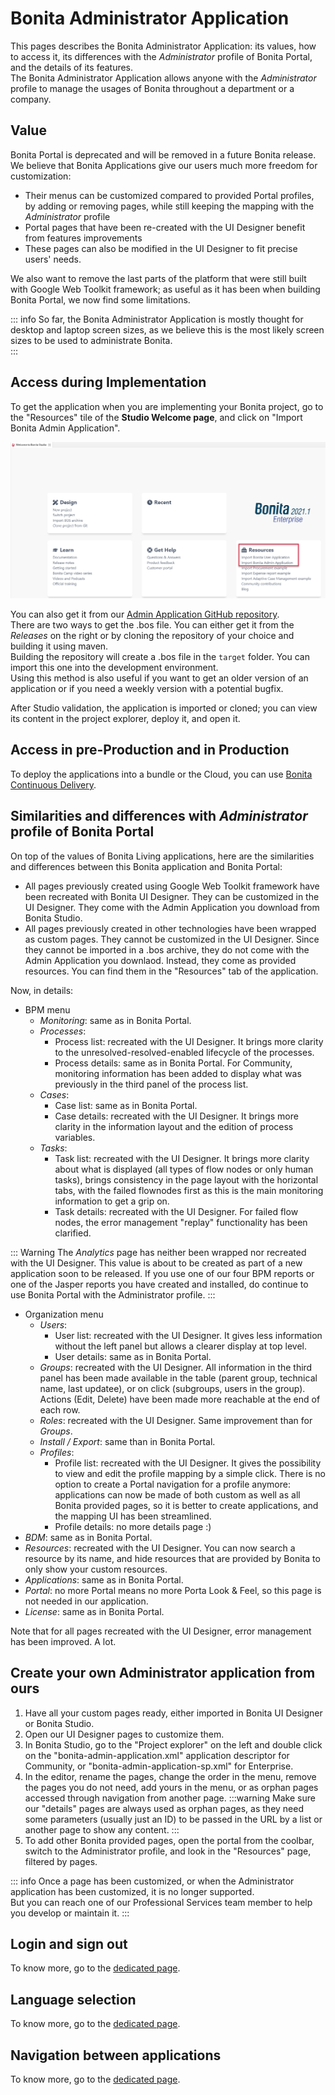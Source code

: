 # Bonita Administrator Application

This pages describes the Bonita Administrator Application: its values, how to access it, its differences with the _Administrator_ profile of Bonita Portal, and the details of its features.   
The Bonita Administrator Application allows anyone with the _Administrator_ profile to manage the usages of Bonita throughout a department or a company.  

## Value
Bonita Portal is deprecated and will be removed in a future Bonita release.  
We believe that Bonita Applications give our users much more freedom for customization:
  * Their menus can be customized compared to provided Portal profiles, by adding or removing pages, while still keeping the mapping with the _Administrator_ profile
  * Portal pages that have been re-created with the UI Designer benefit from features improvements  
  * These pages can also be modified in the UI Designer to fit precise users' needs.

We also want to remove the last parts of the platform that were still built with Google Web Toolkit framework; as useful as it has been when building Bonita Portal, we now find some limitations.  

::: info
So far, the Bonita Administrator Application is mostly thought for desktop and laptop screen sizes, as we believe this is the most likely screen sizes to be used to administrate Bonita.  
:::

## Access during Implementation
To get the application when you are implementing your Bonita project, go to the "Resources" tile of the **Studio Welcome page**, and click on "Import Bonita Admin Application".

![Get application from Studio](images/UI2021.1/studio-get-application.png)

You can also get it from our [Admin Application GitHub repository](https://github.com/bonitasoft/bonita-admin-application/).  
There are two ways to get the .bos file. You can either get it from the *Releases* on the right or by cloning the repository of your choice and building it using maven.  
Building the repository will create a .bos file in the ```target``` folder. You can import this one into the development environment.
<br>Using this method is also useful if you want to get an older version of an application or if you need a weekly version with a potential bugfix.  

After Studio validation, the application is imported or cloned; you can view its content in the project explorer, deploy it, and open it.

## Access in pre-Production and in Production
To deploy the applications into a bundle or the Cloud, you can use [Bonita Continuous Delivery](https://documentation.bonitasoft.com/bcd//_manage_living_application).   

## Similarities and differences with _Administrator_ profile of Bonita Portal
On top of the values of Bonita Living applications, here are the similarities and differences between this Bonita application and Bonita Portal:
  * All pages previously created using Google Web Toolkit framework have been recreated with Bonita UI Designer. They can be customized in the UI Designer. They come with the Admin Application you download from Bonita Studio.
  * All pages previously created in other technologies have been wrapped as custom pages. They cannot be customized in the UI Designer. Since they cannot be imported in a .bos archive, they do not come with the Admin Application you downlaod. Instead, they come as provided resources. You can find them in the "Resources" tab of the application.

Now, in details:
  * BPM menu
    * _Monitoring_: same as in Bonita Portal. 
    * _Processes_:
      * Process list: recreated with the UI Designer. It brings more clarity to the unresolved-resolved-enabled lifecycle of the processes.
      * Process details: same as in Bonita Portal. For Community, monitoring information has been added to display what was previously in the third panel of the process list.
    * _Cases_:
      * Case list: same as in Bonita Portal.
      * Case details: recreated with the UI Designer. It brings more clarity in the information layout and the edition of process variables.
    * _Tasks_:
      * Task list: recreated with the UI Designer. It brings more clarity about what is displayed (all types of flow nodes or only human tasks), brings consistency in the page layout with the horizontal tabs, with the failed flownodes first as this is the main monitoring information to get a grip on.
      * Task details: recreated with the UI Designer. For failed flow nodes, the error management "replay" functionality has been clarified.
  
::: Warning
The _Analytics_ page has neither been wrapped nor recreated with the UI Designer. This value is about to be created as part of a new application soon to be released. 
If you use one of our four BPM reports or one of the Jasper reports you have created and installed, do continue to use Bonita Portal with the Administrator profile.
:::

  * Organization menu
    * _Users_:
      * User list: recreated with the UI Designer. It gives less information without the left panel but allows a clearer display at top level.
      * User details: same as in Bonita Portal.
    * _Groups_: recreated with the UI Designer. All information in the third panel has been made available in the table (parent group, technical name, last updatee), or on click (subgroups, users in the group). Actions (Edit, Delete) have been made more reachable at the end of each row.
    * _Roles_: recreated with the UI Designer. Same improvement than for _Groups_.
    * _Install / Export_: same than in Bonita Portal.
    * _Profiles_: 
      * Profile list: recreated with the UI Designer. It gives the possibility to view and edit the profile mapping by a simple click. There is no option to create a Portal navigation for a profile anymore: applications can now be made of both custom as well as all Bonita provided pages, so it is better to create applications, and the mapping UI has been streamlined.
      * Profile details: no more details page :)
  * _BDM_: same as in Bonita Portal. 
  * _Resources_: recreated with the UI Designer. You can now search a resource by its name, and hide resources that are provided by Bonita to only show your custom resources.
  * _Applications_: same as in Bonita Portal.
  * _Portal_: no more Portal means no more Porta Look & Feel, so this page is not needed in our application.
  * _License_: same as in Bonita Portal.
  
Note that for all pages recreated with the UI Designer, error management has been improved. A lot.

## Create your own Administrator application from ours
1. Have all your custom pages ready, either imported in Bonita UI Designer or Bonita Studio.
1. Open our UI Designer pages to customize them.
1. In Bonita Studio, go to the "Project explorer" on the left and double click on the "bonita-admin-application.xml" application descriptor for Community, or "bonita-admin-application-sp.xml" for Enterprise.
1. In the editor, rename the pages, change the order in the menu, remove the pages you do not need, add yours in the menu, or as orphan pages accessed through navigation from another page.
:::warning
Make sure our "details" pages are always used as orphan pages, as they need some parameters (usually just an ID) to be passed in the URL by a list or another page to show any content.
:::
1. To add other Bonita provided pages, open the portal from the coolbar, switch to the Administrator profile, and look in the "Resources" page, filtered by pages.

::: info
Once a page has been customized, or when the Administrator application has been customized, it is no longer supported.  
But you can reach one of our Professional Services team member to help you develop or maintain it.
:::

## Login and sign out
To know more, go to the [dedicated page](log-in-and-log-out.md).
  
## Language selection
To know more, go to the [dedicated page](languages.md).

## Navigation between applications
To know more, go to the [dedicated page](navigation.md).
